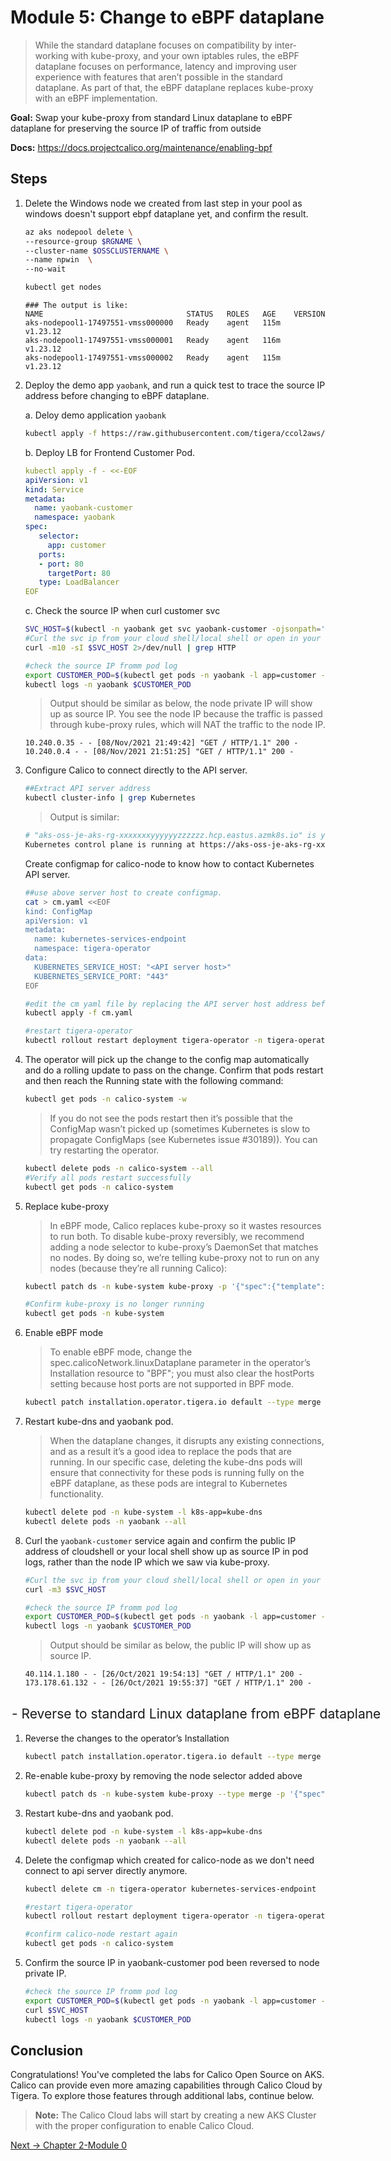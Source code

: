 # Module 5: Change to eBPF dataplane
>While the standard dataplane focuses on compatibility by inter-working with kube-proxy, and your own iptables rules, the eBPF dataplane focuses on performance, latency and improving user experience with features that aren’t possible in the standard dataplane. As part of that, the eBPF dataplane replaces kube-proxy with an eBPF implementation. 

**Goal:** Swap your kube-proxy from standard Linux dataplane to eBPF dataplane for preserving the source IP of traffic from outside

**Docs:** https://docs.projectcalico.org/maintenance/enabling-bpf


## Steps

1. Delete the Windows node we created from last step in your pool as windows doesn't support ebpf dataplane yet, and confirm the result.
   ```bash
   az aks nodepool delete \
   --resource-group $RGNAME \
   --cluster-name $OSSCLUSTERNAME \
   --name npwin  \
   --no-wait
   ```
   
   ```bash
   kubectl get nodes
   ```

   ```text
   ### The output is like:
   NAME                                STATUS   ROLES   AGE    VERSION
   aks-nodepool1-17497551-vmss000000   Ready    agent   115m   v1.23.12
   aks-nodepool1-17497551-vmss000001   Ready    agent   116m   v1.23.12
   aks-nodepool1-17497551-vmss000002   Ready    agent   115m   v1.23.12
   ```


2. Deploy the demo app `yaobank`, and run a quick test to trace the source IP address before changing to eBPF dataplane.

   a. Deloy demo application `yaobank`
   ```bash
   kubectl apply -f https://raw.githubusercontent.com/tigera/ccol2aws/main/yaobank.yaml
   ```

   b. Deploy LB for Frontend Customer Pod.
   ```yaml
   kubectl apply -f - <<-EOF
   apiVersion: v1
   kind: Service
   metadata:
     name: yaobank-customer
     namespace: yaobank
   spec:
      selector:
        app: customer
      ports:
      - port: 80
        targetPort: 80
      type: LoadBalancer
   EOF
   ```

   c. Check the source IP when curl customer svc 

    ```bash
    SVC_HOST=$(kubectl -n yaobank get svc yaobank-customer -ojsonpath='{.status.loadBalancer.ingress[0].ip}')
    #Curl the svc ip from your cloud shell/local shell or open in your browser to generate logs.
    curl -m10 -sI $SVC_HOST 2>/dev/null | grep HTTP
    ```
    
    ```bash
    #check the source IP fromm pod log
    export CUSTOMER_POD=$(kubectl get pods -n yaobank -l app=customer -o name)
    kubectl logs -n yaobank $CUSTOMER_POD
    ```
 
    > Output should be similar as below, the node private IP will show up as source IP. You see the node IP because the traffic is passed through kube-proxy rules, which will NAT the traffic to the node IP.
    ```text
    10.240.0.35 - - [08/Nov/2021 21:49:42] "GET / HTTP/1.1" 200 -
    10.240.0.4 - - [08/Nov/2021 21:51:25] "GET / HTTP/1.1" 200 -
    ```

3. Configure Calico to connect directly to the API server. 

   ```bash
   ##Extract API server address
   kubectl cluster-info | grep Kubernetes
   ```

   > Output is similar:

   ```bash
   # "aks-oss-je-aks-rg-xxxxxxxyyyyyyzzzzzz.hcp.eastus.azmk8s.io" is your api server host
   Kubernetes control plane is running at https://aks-oss-je-aks-rg-xxxxxxxyyyyyyzzzzzz.hcp.eastus.azmk8s.io:443
   ```

   Create configmap for calico-node to know how to contact Kubernetes API server.
   ```bash
   ##use above server host to create configmap. 
   cat > cm.yaml <<EOF
   kind: ConfigMap
   apiVersion: v1
   metadata:
     name: kubernetes-services-endpoint
     namespace: tigera-operator
   data:
     KUBERNETES_SERVICE_HOST: "<API server host>"  
     KUBERNETES_SERVICE_PORT: "443"
   EOF
   ```

   ```bash
   #edit the cm yaml file by replacing the API server host address before apply it 
   kubectl apply -f cm.yaml
   ```

   ```bash
   #restart tigera-operator
   kubectl rollout restart deployment tigera-operator -n tigera-operator
   ```

4. The operator will pick up the change to the config map automatically and do a rolling update to pass on the change. Confirm that pods restart and then reach the Running state with the following command:
   ```bash
   kubectl get pods -n calico-system -w
   ```
   > If you do not see the pods restart then it’s possible that the ConfigMap wasn’t picked up (sometimes Kubernetes is slow to propagate ConfigMaps (see Kubernetes issue #30189)). You can try restarting the operator.
   ```bash
   kubectl delete pods -n calico-system --all
   #Verify all pods restart successfully
   kubectl get pods -n calico-system 
   ```

5. Replace kube-proxy 
   > In eBPF mode, Calico replaces kube-proxy so it wastes resources to run both. To disable kube-proxy reversibly, we recommend adding a node selector to kube-proxy’s DaemonSet that matches no nodes. By doing so, we’re telling kube-proxy not to run on any nodes (because they’re all running Calico):
   

   ```bash
   kubectl patch ds -n kube-system kube-proxy -p '{"spec":{"template":{"spec":{"nodeSelector":{"non-calico": "true"}}}}}'
   ```
   
   ```bash
   #Confirm kube-proxy is no longer running
   kubectl get pods -n kube-system
   ```

6. Enable eBPF mode
   > To enable eBPF mode, change the spec.calicoNetwork.linuxDataplane parameter in the operator’s Installation resource to "BPF"; you must also clear the hostPorts setting because host ports are not supported in BPF mode.

   ```bash
   kubectl patch installation.operator.tigera.io default --type merge -p '{"spec":{"calicoNetwork":{"linuxDataplane":"BPF", "hostPorts":null}}}'
   ```

7. Restart kube-dns and yaobank pod.

   > When the dataplane changes, it disrupts any existing connections, and as a result it’s a good idea to replace the pods that are running. In our specific case, deleting the kube-dns pods will ensure that connectivity for these pods is running fully on the eBPF dataplane, as these pods are integral to Kubernetes functionality.

   ```bash
   kubectl delete pod -n kube-system -l k8s-app=kube-dns
   kubectl delete pods -n yaobank --all
   ```

8. Curl the `yaobank-customer` service again and confirm the public IP address of cloudshell or your local shell show up as source IP in pod logs, rather than the node IP which we saw via kube-proxy. 

   ```bash
   #Curl the svc ip from your cloud shell/local shell or open in your browser to generate logs.
   curl -m3 $SVC_HOST
   ```
    
   ```bash
   #check the source IP fromm pod log
   export CUSTOMER_POD=$(kubectl get pods -n yaobank -l app=customer -o name)
   kubectl logs -n yaobank $CUSTOMER_POD
   ```
 
   > Output should be similar as below, the public IP will show up as source IP.
   ```text
   40.114.1.180 - - [26/Oct/2021 19:54:13] "GET / HTTP/1.1" 200 -
   173.178.61.132 - - [26/Oct/2021 19:55:37] "GET / HTTP/1.1" 200 -
   ```


## <Option> - Reverse to standard Linux dataplane from eBPF dataplane 

1. Reverse the changes to the operator’s Installation

   ```bash
   kubectl patch installation.operator.tigera.io default --type merge -p '{"spec":{"calicoNetwork":{"linuxDataplane":"Iptables"}}}'
   ```
2. Re-enable kube-proxy by removing the node selector added above

   ```bash
   kubectl patch ds -n kube-system kube-proxy --type merge -p '{"spec":{"template":{"spec":{"nodeSelector":{"non-calico": null}}}}}'
   ```

3. Restart kube-dns and yaobank pod.

   ```bash
   kubectl delete pod -n kube-system -l k8s-app=kube-dns
   kubectl delete pods -n yaobank --all
   ```

4. Delete the configmap which created for calico-node as we don't need connect to api server directly anymore.

   ```bash
   kubectl delete cm -n tigera-operator kubernetes-services-endpoint 
   ```
   
   ```bash
   #restart tigera-operator
   kubectl rollout restart deployment tigera-operator -n tigera-operator
   ```

   ```bash
   #confirm calico-node restart again
   kubectl get pods -n calico-system
   ```

5. Confirm the source IP in yaobank-customer pod been reversed to node private IP.

   ```bash
   #check the source IP fromm pod log
   export CUSTOMER_POD=$(kubectl get pods -n yaobank -l app=customer -o name)
   curl $SVC_HOST
   kubectl logs -n yaobank $CUSTOMER_POD
   ```
 

## Conclusion

Congratulations! You've completed the labs for Calico Open Source on AKS. Calico can provide even more amazing capabilities through Calico Cloud by Tigera. To explore those features through additional labs, continue below.

>**Note:** The Calico Cloud labs will start by creating a new AKS Cluster with the proper configuration to enable Calico Cloud.

[Next -> Chapter 2-Module 0](../calicocloud/creating-aks-cluster.md)